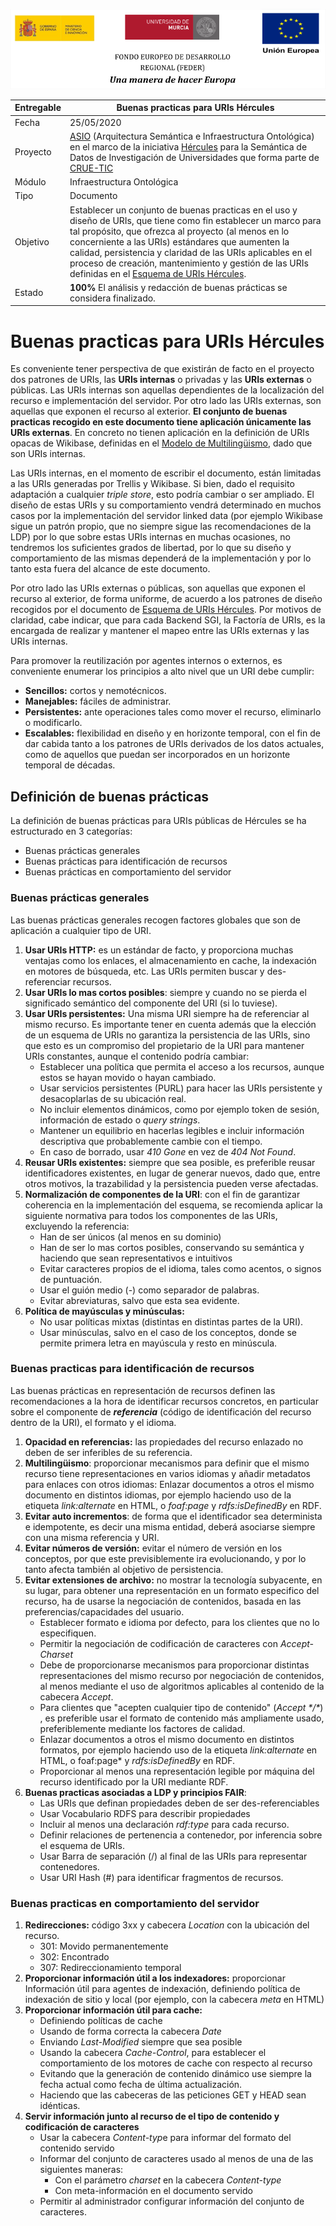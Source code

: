 ![](./images/logos_feder.png)

| Entregable | Buenas practicas para URIs Hércules                          |
| ---------- | ------------------------------------------------------------ |
| Fecha      | 25/05/2020                                                   |
| Proyecto   | [ASIO](https://www.um.es/web/hercules/proyectos/asio) (Arquitectura Semántica e Infraestructura Ontológica) en el marco de la iniciativa [Hércules](https://www.um.es/web/hercules/) para la Semántica de Datos de Investigación de Universidades que forma parte de [CRUE-TIC](http://www.crue.org/SitePages/ProyectoHercules.aspx) |
| Módulo     | Infraestructura Ontológica                                   |
| Tipo       | Documento                                                    |
| Objetivo   | Establecer un conjunto de buenas practicas en el uso y diseño de URIs, que tiene como fin establecer un marco para tal propósito,  que ofrezca al proyecto (al menos en lo concerniente a las URIs) estándares que aumenten la calidad, persistencia y claridad de las URIs aplicables en el proceso de creación, mantenimiento y gestión de las URIs definidas en el [Esquema de URIs Hércules](https://github.com/HerculesCRUE/ib-asio-docs-/blob/master/entregables_hito_1/08-Esquema_de_URIs_H%C3%A9rcules/ASIO_Izertis_ArquitecturaDeURIs.md). |
| Estado     | **100%** El análisis y redacción de buenas prácticas se considera finalizado. |



# Buenas practicas para URIs Hércules

Es conveniente tener perspectiva de que existirán de facto en el proyecto dos patrones de URIs, las **URIs internas** o privadas y las **URIs externas** o públicas. Las URIs internas son aquellas dependientes de la localización del recurso e implementación del servidor. Por otro lado las URIs externas, son aquellas que exponen el recurso al exterior. **El conjunto de buenas practicas recogido en este documento tiene aplicación únicamente las URIs externas**.  En concreto no tienen aplicación en la definición de URIs opacas de Wikibase, definidas en el [Modelo de Multilingüismo](https://github.com/HerculesCRUE/ib-asio-docs-/blob/master/entregables_hito_1/04-Modelo_multiling%C3%BCismo/ASIO_Izertis_ModeloMultilinguismo.md), dado que son URIs internas.

Las URIs internas, en el momento de escribir el documento, están limitadas a las URIs generadas por Trellis y Wikibase. Si bien, dado el requisito adaptación a cualquier *triple store*, esto podría cambiar o ser ampliado. El diseño de estas URIs y su comportamiento vendrá determinado en muchos casos por la implementación del servidor linked data (por ejemplo Wikibase sigue un patrón propio, que no siempre sigue las recomendaciones de la LDP) por lo que sobre estas URIs internas en muchas ocasiones, no tendremos los suficientes grados de libertad, por lo que su diseño y comportamiento de las mismas dependerá de la implementación y por lo tanto esta fuera del alcance de este documento. 

Por otro lado las URIs externas o públicas, son aquellas que exponen el recurso al exterior, de forma uniforme, de acuerdo a los patrones de diseño recogidos por el documento de [Esquema de URIs Hércules](https://github.com/HerculesCRUE/ib-asio-docs-/blob/master/entregables_hito_1/08-Esquema_de_URIs_H%C3%A9rcules/ASIO_Izertis_ArquitecturaDeURIs.md). Por motivos de claridad, cabe indicar, que para cada Backend SGI, la Factoría de URIs, es la encargada de realizar y mantener el mapeo entre las URIs externas y las URIs internas.

Para promover la reutilización por agentes internos o externos, es conveniente enumerar los principios a alto nivel que un URI debe cumplir: 

- **Sencillos:** cortos y nemotécnicos.
- **Manejables:** fáciles de administrar.
- **Persistentes:** ante operaciones tales como mover el recurso, eliminarlo o modificarlo.
- **Escalables:** flexibilidad en diseño y en horizonte temporal, con el fin de dar cabida tanto a los patrones de URIs derivados de los datos actuales, como de aquellos que puedan ser incorporados en un horizonte temporal de décadas.

## Definición de buenas prácticas

La definición de buenas prácticas para URIs públicas de Hércules se ha estructurado en 3 categorías:

- Buenas prácticas generales
- Buenas prácticas para identificación de recursos
- Buenas prácticas en comportamiento del servidor

### Buenas prácticas generales

Las buenas prácticas generales recogen factores globales que son de aplicación a cualquier tipo de URI.

1. **Usar URIs HTTP:** es un estándar de facto, y proporciona muchas ventajas como los enlaces, el almacenamiento en cache, la indexación en motores de búsqueda, etc. Las URIs permiten buscar y des-referenciar recursos. 
2. **Usar URIs lo mas cortos posibles**: siempre y cuando no se pierda el significado semántico del componente del URI (si lo tuviese).
3. **Usar URIs persistentes:** Una misma URI siempre ha de referenciar al mismo recurso. Es importante tener en cuenta además que la elección de un esquema de URIs no garantiza la persistencia de las URIs, sino que esto es un compromiso del propietario de la URI para mantener URIs constantes, aunque el contenido podría cambiar:
   - Establecer una política que permita el acceso a los recursos, aunque estos se hayan movido o hayan cambiado.
   - Usar servicios persistentes (PURL) para hacer las URIs persistente y desacoplarlas de su ubicación real.
   - No incluir elementos dinámicos, como por ejemplo token de sesión, información de estado o *query strings*.
   - Mantener un equilibrio en hacerlas legibles e incluir información descriptiva que probablemente cambie con el tiempo.
   - En caso de borrado, usar *410 Gone* en vez de *404 Not Found*.
4. **Reusar URIs existentes:** siempre que sea posible, es preferible reusar identificadores existentes, en lugar de generar nuevos, dado que, entre otros motivos, la trazabilidad y la persistencia pueden verse afectadas.
5. **Normalización de componentes de la URI**: con el fin de garantizar coherencia en la implementación del esquema, se recomienda aplicar la siguiente normativa para todos los componentes de las URIs, excluyendo la referencia:
   - Han de ser únicos (al menos en su dominio)
   - Han de ser lo mas cortos posibles, conservando su semántica y haciendo que sean representativos e intuitivos 
   - Evitar caracteres propios de el idioma, tales como acentos, o signos de puntuación.
   - Usar el guión medio (-) como separador de palabras.
   - Evitar abreviaturas, salvo que esta sea evidente.
6. **Política de mayúsculas y minúsculas:**
   - No usar políticas mixtas (distintas en distintas partes de la URI).
   - Usar minúsculas, salvo en el caso de los conceptos, donde se permite primera letra en mayúscula y resto en minúscula.

### Buenas practicas para identificación de recursos

Las buenas prácticas en representación de recursos definen las recomendaciones a la hora de identificar recursos concretos, en particular sobre el componente de ***referencia*** (código de identificación del recurso dentro de la URI), el formato y el idioma.

1. **Opacidad en referencias:** las propiedades del recurso enlazado no deben de ser inferibles de su referencia.
2. **Multilingüismo**: proporcionar mecanismos para definir que el mismo recurso tiene representaciones en varios idiomas y añadir metadatos para enlaces con otros idiomas: Enlazar documentos a otros el mismo documento en distintos idiomas, por ejemplo haciendo uso de la etiqueta *link:alternate* en HTML, o *foaf:page* y *rdfs:isDefinedBy* en RDF.
3. **Evitar auto incrementos**: de forma que el identificador sea determinista e idempotente, es decir una misma entidad, deberá asociarse siempre con una misma referencia y URI.
4. **Evitar números de versión:**  evitar el número de versión en los conceptos, por que este previsiblemente ira evolucionando, y por lo tanto afecta también al objetivo de persistencia.
5. **Evitar extensiones de archivo:** no mostrar la tecnología subyacente, en su lugar, para obtener una representación en un formato especifico del recurso, ha de usarse la negociación de contenidos, basada en las preferencias/capacidades del usuario.
   - Establecer formato e idioma por defecto, para los clientes que no lo especifiquen.
   - Permitir la negociación de codificación de caracteres con *Accept-Charset*
   - Debe de proporcionarse mecanismos para proporcionar distintas representaciones del mismo recurso por negociación de contenidos, al menos mediante el uso de algoritmos aplicables al contenido de la cabecera *Accept*.
   - Para clientes que "acepten cualquier tipo de contenido" (*Accept \*/\**) , es preferible usar el formato de contenido más ampliamente usado, preferiblemente mediante los factores de calidad.
   - Enlazar documentos a otros el mismo documento en distintos formatos, por ejemplo haciendo uso de la etiqueta *link:alternate* en HTML, o  foaf:page* y *rdfs:isDefinedBy* en RDF.
   - Proporcionar al menos una representación legible por máquina del recurso identificado por la URI mediante RDF.
6. **Buenas practicas asociadas a LDP y principios FAIR**:
   - Las URIs que definan propiedades deben de ser des-referenciables
   - Usar Vocabulario RDFS para describir propiedades
   - Incluir al menos una declaración *rdf:type* para cada recurso.
   - Definir relaciones de pertenencia a contenedor, por inferencia sobre el esquema de URIs.
   - Usar Barra de separación (/) al final de las URIs para representar contenedores.
   - Usar URI Hash (#) para identificar fragmentos de recursos.

### Buenas practicas en comportamiento del servidor

1. **Redirecciones:** código 3xx y cabecera *Location* con la ubicación del recurso.
   - 301: Movido permanentemente
   - 302: Encontrado
   - 307: Redireccionamiento temporal
2. **Proporcionar información útil a los indexadores:** proporcionar Información útil para agentes de indexación, definiendo política de indexación de sitio y local (por ejemplo, con la cabecera *meta* en HTML)
3. **Proporcionar información útil para cache:**  
   - Definiendo políticas de cache
   - Usando de forma correcta la cabecera *Date*
   - Enviando *Last-Modified* siempre que sea posible
   - Usando la cabecera *Cache-Control*, para establecer el comportamiento de los motores de cache con respecto al recurso
   - Evitando que la generación de contenido dinámico use siempre la fecha actual como fecha de última actualización.
   - Haciendo que las cabeceras de las peticiones GET y HEAD sean idénticas.
4. **Servir información junto al recurso de el tipo de contenido y codificación de caracteres**
   - Usar la cabecera *Content-typ*e para informar del formato del contenido servido
   - Informar del conjunto de caracteres usado al menos de una de las siguientes maneras:
     - Con el parámetro *charset* en la cabecera *Content-type*
     - Con meta-información en el documento servido
   - Permitir al administrador configurar información del conjunto de caracteres.
